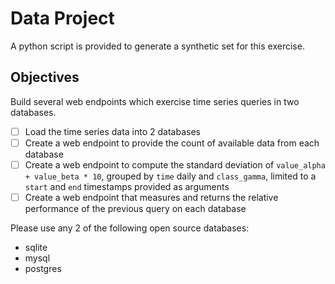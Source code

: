 # Data Project

A python script is provided to generate a synthetic set for this exercise.

## Objectives

Build several web endpoints which exercise time series queries in two databases.

- [ ] Load the time series data into 2 databases
- [ ] Create a web endpoint to provide the count of available data from each database
- [ ] Create a web endpoint to compute the standard deviation of `value_alpha + value_beta * 10`, grouped by `time` daily and `class_gamma`, limited to a `start` and `end` timestamps provided as arguments
- [ ] Create a web endpoint that measures and returns the relative performance of the previous query on each database

Please use any 2 of the following open source databases:

- sqlite
- mysql
- postgres
